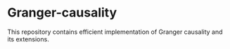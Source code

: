 Granger-causality
=================

This repository contains efficient implementation of Granger causality and its extensions.
